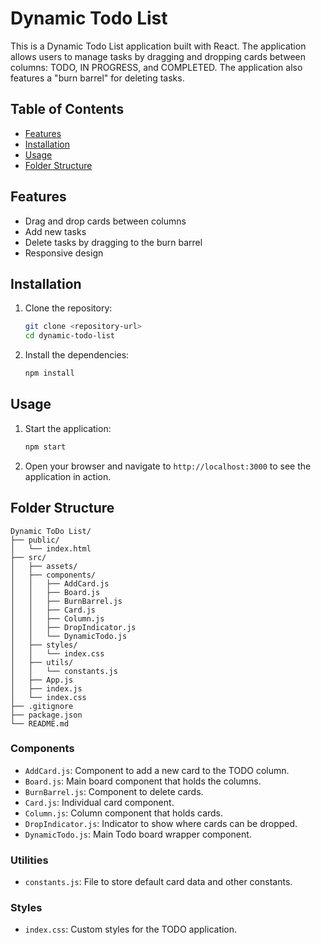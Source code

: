 # Dynamic Todo List

This is a Dynamic Todo List application built with React. The application allows users to manage tasks by dragging and dropping cards between columns: TODO, IN PROGRESS, and COMPLETED. The application also features a "burn barrel" for deleting tasks.

## Table of Contents

- [Features](#features)
- [Installation](#installation)
- [Usage](#usage)
- [Folder Structure](#folder-structure)


## Features

- Drag and drop cards between columns
- Add new tasks
- Delete tasks by dragging to the burn barrel
- Responsive design

## Installation

1. Clone the repository:
   ```bash
   git clone <repository-url>
   cd dynamic-todo-list
   ```

2. Install the dependencies:
   ```bash
   npm install
   ```

## Usage

1. Start the application:
   ```bash
   npm start
   ```

2. Open your browser and navigate to `http://localhost:3000` to see the application in action.

## Folder Structure

```plaintext
Dynamic ToDo List/
├── public/
│   └── index.html
├── src/
│   ├── assets/
│   ├── components/
│   │   ├── AddCard.js
│   │   ├── Board.js
│   │   ├── BurnBarrel.js
│   │   ├── Card.js
│   │   ├── Column.js
│   │   ├── DropIndicator.js
│   │   └── DynamicTodo.js
│   ├── styles/
│   │   └── index.css
│   ├── utils/
│   │   └── constants.js
│   ├── App.js
│   ├── index.js
│   └── index.css
├── .gitignore
├── package.json
└── README.md
```

### Components

- `AddCard.js`: Component to add a new card to the TODO column.
- `Board.js`: Main board component that holds the columns.
- `BurnBarrel.js`: Component to delete cards.
- `Card.js`: Individual card component.
- `Column.js`: Column component that holds cards.
- `DropIndicator.js`: Indicator to show where cards can be dropped.
- `DynamicTodo.js`: Main Todo board wrapper component.

### Utilities

- `constants.js`: File to store default card data and other constants.

### Styles

- `index.css`: Custom styles for the TODO application.
